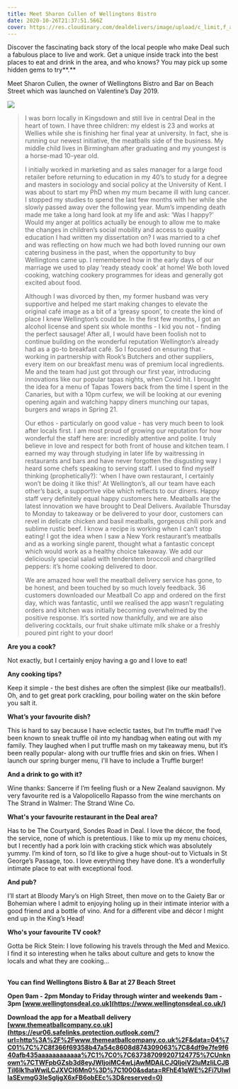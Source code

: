 ```yaml
---
title: Meet Sharon Cullen of Wellingtons Bistro
date: 2020-10-26T21:37:51.566Z
cover: https://res.cloudinary.com/dealdelivers/image/upload/c_limit,f_auto,q_80,w_500/v1603749429/wellingtons_etfn7l.png
---
```

Discover the fascinating back story of the local people who make Deal such a fabulous place to live and work. Get a unique inside track into the best places to eat and drink in the area, and who knows? You may pick up some hidden gems to try**.** 

Meet Sharon Cullen, the owner of Wellingtons Bistro and Bar on Beach Street which was launched on Valentine’s Day 2019. 

![](https://res.cloudinary.com/dealdelivers/image/upload/c_limit,f_auto,q_80,w_500/v1603749712/image_s1rjmf.png)

> I was born locally in Kingsdown and still live in central Deal in the heart of town. I have three children: my eldest is 23 and works at Wellies while she is finishing her final year at university. In fact, she is running our newest initiative, the meatballs side of the business. My middle child lives in Birmingham after graduating and my youngest is a horse-mad 10-year old.
>
> I initially worked in marketing and as sales manager for a large food retailer before returning to education in my 40’s to study for a degree and masters in sociology and social policy at the University of Kent. I was about to start my PhD when my mum became ill with lung cancer. I stopped my studies to spend the last few months with her while she slowly passed away over the following year. Mum’s impending death made me take a long hard look at my life and ask: ‘Was I happy?’ Would my anger at politics actually be enough to allow me to make the changes in children’s social mobility and access to quality education I had written my dissertation on? I was married to a chef and was reflecting on how much we had both loved running our own catering business in the past, when the opportunity to buy Wellingtons came up. I remembered how in the early days of our marriage we used to play ‘ready steady cook’ at home! We both loved cooking, watching cookery programmes for ideas and generally got excited about food.
>
> Although I was divorced by then, my former husband was very supportive and helped me start making changes to elevate the original café image as a bit of a ‘greasy spoon’, to create the kind of place I knew Wellington’s could be. In the first few months, I got an alcohol license and spent six whole months - I kid you not - finding the perfect sausage! After all, I would have been foolish not to continue building on the wonderful reputation Wellington’s already had as a go-to breakfast café. So I focused on ensuring that - working in partnership with Rook’s Butchers and other suppliers, every item on our breakfast menu was of premium local ingredients. Me and the team had just got through our first year, introducing innovations like our popular tapas nights, when Covid hit. I brought the idea for a menu of Tapas Towers back from the time I spent in the Canaries, but with a 10pm curfew, we will be looking at our evening opening again and watching happy diners munching our tapas, burgers and wraps in Spring 21.
>
> Our ethos - particularly on good value - has very much been to look after locals first. I am most proud of growing our reputation for how wonderful the staff here are: incredibly attentive and polite. I truly believe in love and respect for both front of house and kitchen team. I earned my way through studying in later life by waitressing in restaurants and bars and have never forgotten the disgusting way I heard some chefs speaking to serving staff. I used to find myself thinking (prophetically?): ‘when I have own restaurant, I certainly won’t be doing it like this!’ At Wellington’s, all our team have each other’s back, a supportive vibe which reflects to our diners. Happy staff very definitely equal happy customers here. Meatballs are the latest innovation we have brought to Deal Delivers. Available Thursday to Monday to takeaway or be delivered to your door, customers can revel in delicate chicken and basil meatballs, gorgeous chili pork and sublime rustic beef. I know a recipe is working when I can’t stop eating! I got the idea when I saw a New York restaurant’s meatballs and as a working single parent, thought what a fantastic concept which would work as a healthy choice takeaway. We add our deliciously special salad with tenderstem broccoli and chargrilled peppers: it’s home cooking delivered to door.
>
> We are amazed how well the meatball delivery service has gone, to be honest, and been touched by so much lovely feedback. 36 customers downloaded our Meatball Co app and ordered on the first day, which was fantastic, until we realised the app wasn’t regulating orders and kitchen was initially becoming overwhelmed by the positive response. It’s sorted now thankfully, and we are also delivering cocktails, our fruit shake ultimate milk shake or a freshly poured pint right to your door!

**Are you a cook?**

Not exactly, but I certainly enjoy having a go and I love to eat!

**Any cooking tips?**

Keep it simple - the best dishes are often the simplest (like our meatballs!). Oh, and to get great pork crackling, pour boiling water on the skin before you salt it.

**What’s your favourite dish?**

This is hard to say because I have eclectic tastes, but I’m truffle mad! I’ve been known to sneak truffle oil into my handbag when eating out with my family. They laughed when I put truffle mash on my takeaway menu, but it’s been really popular- along with our truffle fries and skin on fries. When I launch our spring burger menu, I'll have to include a Truffle burger! 

**And a drink to go with it?**

Wine thanks: Sancerre if I’m feeling flush or a New Zealand sauvignon. My very favourite red is a Valopolicello Rapasso from the wine merchants on The Strand in Walmer: The Strand Wine Co.

**What's your favourite restaurant in the Deal area?**

Has to be The Courtyard, Sondes Road in Deal. I love the décor, the food, the service, none of which is pretentious. I like to mix up my menu choices, but I recently had a pork loin with cracking stick which was absolutely yummy. I’m kind of torn, so I’d like to give a huge shout-out to Victuals in St George’s Passage, too. I love everything they have done. It’s a wonderfully intimate place to eat with exceptional food.

**And pub?**

I’ll start at Bloody Mary’s on High Street, then move on to the Gaiety Bar or Bohemian where I admit to enjoying holing up in their intimate interior with a good friend and a bottle of vino. And for a different vibe and décor I might end up in the King’s Head!

**Who's your favourite TV cook?**

Gotta be Rick Stein: I love following his travels through the Med and Mexico. I find it so interesting when he talks about culture and gets to know the locals and what they are cooking…

\
**You can find Wellingtons Bistro & Bar at 27 Beach Street**

**Open 9am - 2pm Monday to Friday through winter and weekends 9am - 3pm  [www.wellingtonsdeal.co.uk](https://www.wellingtonsdeal.co.uk/)**

**Download the app for a Meatball delivery [www.themeatballcompany.co.uk](https://eur06.safelinks.protection.outlook.com/?url=http%3A%2F%2Fwww.themeatballcompany.co.uk%2F&data=04%7C01%7C%7C8f366f69358b47a54c8608d874309063%7C84df9e7fe9f640afb435aaaaaaaaaaaa%7C1%7C0%7C637387099207124775%7CUnknown%7CTWFpbGZsb3d8eyJWIjoiMC4wLjAwMDAiLCJQIjoiV2luMzIiLCJBTiI6Ik1haWwiLCJXVCI6Mn0%3D%7C1000&sdata=RFhE41qWE%2Fi7UIwIlaSEvmgG3IeSgljgX6xFB6obEEc%3D&reserved=0)**